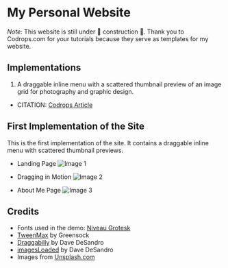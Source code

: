 # My Personal Website

_Note:_ This website is still under 🚧 construction 🚧. Thank you to Codrops.com for your tutorials because they serve as templates for my website. 

## Implementations
1. A draggable inline menu with a scattered thumbnail preview of an image grid for photography and graphic design. 
* CITATION: [Codrops Article](https://tympanus.net/codrops/2019/06/19/draggable-menu-with-image-grid-previews/)

## First Implementation of the Site
This is the first implementation of the site. It contains a draggable inline menu with scattered thumbnail previews. 

* Landing Page
![Image 1](https://github.com/sydneypun/sydneypun.github.io/blob/master/img/Site%20page%201.png)

* Dragging in Motion
![Image 2](https://github.com/sydneypun/sydneypun.github.io/blob/master/img/Site%20page%202.png)

* About Me Page
![Image 3](https://github.com/sydneypun/sydneypun.github.io/blob/master/img/Site%20page%203.png)

## Credits
*   Fonts used in the demo: [Niveau Grotesk](https://fonts.adobe.com/fonts/niveau-grotesk)
*   [TweenMax](https://greensock.com/tweenmax) by Greensock
*   [Draggabilly](https://draggabilly.desandro.com/) by Dave DeSandro
*   [imagesLoaded](https://imagesloaded.desandro.com/) by Dave DeSandro
*   Images from [Unsplash.com](https://unsplash.com/)

